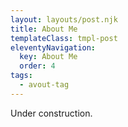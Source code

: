 ```yaml
---
layout: layouts/post.njk
title: About Me
templateClass: tmpl-post
eleventyNavigation:
  key: About Me
  order: 4
tags:
  - avout-tag
---
```


Under construction.
